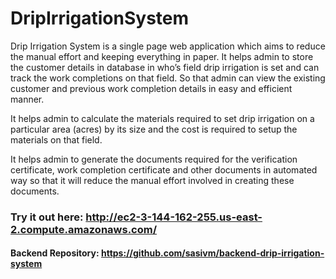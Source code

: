 # DripIrrigationSystem

Drip Irrigation System is a single page web application which aims to reduce the manual effort and keeping everything in paper. It helps admin to store the customer details in database in who’s field drip irrigation is set and can track the work completions on that field. So that admin can view the existing customer and previous work completion details in easy and efficient manner.

It helps admin to calculate the materials required to set drip irrigation on a particular area (acres) by its size and the cost is required to setup the materials on that field.

It helps admin to generate the documents required for the verification certificate, work completion certificate and other documents in automated way so that it will reduce the manual effort involved in creating these documents.

### Try it out here: http://ec2-3-144-162-255.us-east-2.compute.amazonaws.com/

#### Backend Repository: https://github.com/sasivm/backend-drip-irrigation-system


